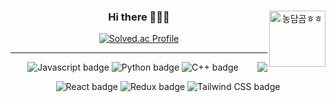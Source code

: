 <div align="center">
  
  <img align="right" width="90" src="https://github.com/dabinchiii/dabinchiii/assets/81626630/61b237d8-e7ee-414a-a9de-71d11c26fa76" alt="농담곰ㅎㅎ" />

### Hi there 👋👋👋

  <a href="https://solved.ac/profile/dabinchi38">
    <img src="http://mazassumnida.wtf/api/mini/generate_badge?boj=dabinchi38" alt="Solved.ac Profile" />
  </a>

<hr />


<div>
<a href="https://github.com/dabinchiii"><img align="right" src="https://github-readme-stats.vercel.app/api?username=dabinchiii&show_icons=true&theme=react"/></a>

<span>
<p>
    <img src="https://img.shields.io/badge/Javascript-F7DF1E.svg?&style=for-the-badge&logo=javascript&logoColor=white" alt="Javascript badge"/>
    <img src="https://img.shields.io/badge/Python-3776AB.svg?&style=for-the-badge&logo=python&logoColor=white" alt="Python badge" />
    <img src="https://img.shields.io/badge/C++-00599C.svg?&style=for-the-badge&logo=c++&logoColor=white" alt="C++ badge" />
  </p>
  <p>
    <img src="https://img.shields.io/badge/React-61DAFB.svg?&style=for-the-badge&logo=react&logoColor=white" alt="React badge"/>
    <img src="https://img.shields.io/badge/Redux-764ABC.svg?&style=for-the-badge&logo=redux&logoColor=white" alt="Redux badge"/>
    <img src="https://img.shields.io/badge/Tailwind%20CSS-06B6D4.svg?&style=for-the-badge&logo=tailwind%20css&logoColor=white" alt="Tailwind CSS badge" />
  </p>
</span>
